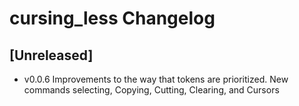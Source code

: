 <!-- Keep a Changelog guide -> https://keepachangelog.com -->

# cursing_less Changelog

## [Unreleased]

- v0.0.6 Improvements to the way that tokens are prioritized. New commands selecting, Copying, Cutting, Clearing, and Cursors
